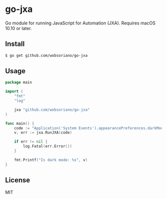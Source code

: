 # go-jxa

Go module for running JavaScript for Automation (JXA). Requires macOS 10.10 or later.

## Install

```bash
$ go get github.com/wobsoriano/go-jxa
```

## Usage

```go
package main

import (
	"fmt"
	"log"

	jxa "github.com/wobsoriano/go-jxa"
)

func main() {
	code := "Application('System Events').appearancePreferences.darkMode()"
	v, err := jxa.RunJXA(code)

	if err != nil {
		log.Fatal(err.Error())
	}

	fmt.Printf("Is dark mode: %s", v)
}
```

## License

MIT
